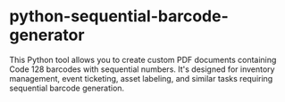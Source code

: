 # python-sequential-barcode-generator
This Python tool allows you to create custom PDF documents containing Code 128 barcodes with sequential numbers. It's designed for inventory management, event ticketing, asset labeling, and similar tasks requiring sequential barcode generation.
